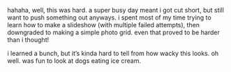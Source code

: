 hahaha, well, this was hard. a super busy day meant i got cut short,
but still want to push something out anyways. i spent most of my time
trying to learn how to make a slideshow (with multiple failed
attempts), then downgraded to making a simple photo grid. even that
proved to be harder than i thought!

i learned a bunch, but it’s kinda hard to tell from how wacky this
looks. oh well. was fun to look at dogs eating ice cream.

